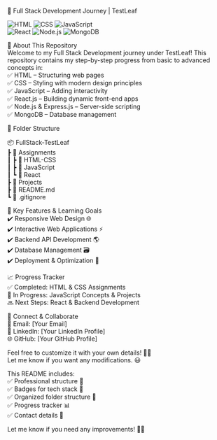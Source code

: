
 🚀 Full Stack Development Journey | TestLeaf  

![HTML](https://img.shields.io/badge/HTML5-%23E34F26.svg?style=for-the-badge&logo=html5&logoColor=white) 
![CSS](https://img.shields.io/badge/CSS3-%231572B6.svg?style=for-the-badge&logo=css3&logoColor=white) 
![JavaScript](https://img.shields.io/badge/JavaScript-%23F7DF1E.svg?style=for-the-badge&logo=javascript&logoColor=black)  
![React](https://img.shields.io/badge/React-%2361DAFB.svg?style=for-the-badge&logo=react&logoColor=black)
![Node.js](https://img.shields.io/badge/Node.js-%2343853D.svg?style=for-the-badge&logo=node.js&logoColor=white) 
![MongoDB](https://img.shields.io/badge/MongoDB-%2347A248.svg?style=for-the-badge&logo=mongodb&logoColor=white)

 📌 About This Repository  
Welcome to my Full Stack Development journey under TestLeaf! This repository contains my step-by-step progress from basic to advanced concepts in:  
✅ HTML – Structuring web pages  
✅ CSS – Styling with modern design principles  
✅ JavaScript – Adding interactivity  
✅ React.js – Building dynamic front-end apps  
✅ Node.js & Express.js – Server-side scripting  
✅ MongoDB – Database management  

📂 Folder Structure  

📦 FullStack-TestLeaf  
 ┣ 📂 Assignments  
 ┃ ┣ 📂 HTML-CSS  
 ┃ ┣ 📂 JavaScript  
 ┃ ┗ 📂 React  
 ┣ 📂 Projects  
 ┣ 📜 README.md  
 ┗ 📜 .gitignore  


 🚀 Key Features & Learning Goals  
✔️ Responsive Web Design 🌐  
✔️ Interactive Web Applications ⚡  
✔️ Backend API Development 🌎  
✔️ Database Management 🗃️  
✔️ Deployment & Optimization 🚀  

 📈 Progress Tracker  
 ✅ Completed: HTML & CSS Assignments  
 🚧 In Progress: JavaScript Concepts & Projects  
 🔜 Next Steps: React & Backend Development 

 🤝 Connect & Collaborate  
📧 Email: [Your Email]  
🔗 LinkedIn: [Your LinkedIn Profile]  
🌐 GitHub: [Your GitHub Profile]  



Feel free to customize it with your own details! 🚀✨  
Let me know if you want any modifications. 😃  
  

This README includes:  
✅ Professional structure 📌  
✅ Badges for tech stack 📛  
✅ Organized folder structure 📂  
✅ Progress tracker 📊  
✅ Contact details 📧  

Let me know if you need any improvements! 🚀🔥
